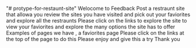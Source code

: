 "# protype-for-restaunt-site" 
Welocome to Feedback Post a restraunt site that allowa you review the sites you have visited and pick out your faviorites and explore all the restraunts
Please click on the links to explore the site to view your faviorites and explore the many options the site has to offer
Examples of pages we have , a faviorites page 
Please click on the links at the top of the page to do this
Please enjoy and give this a try 
Thank you 
